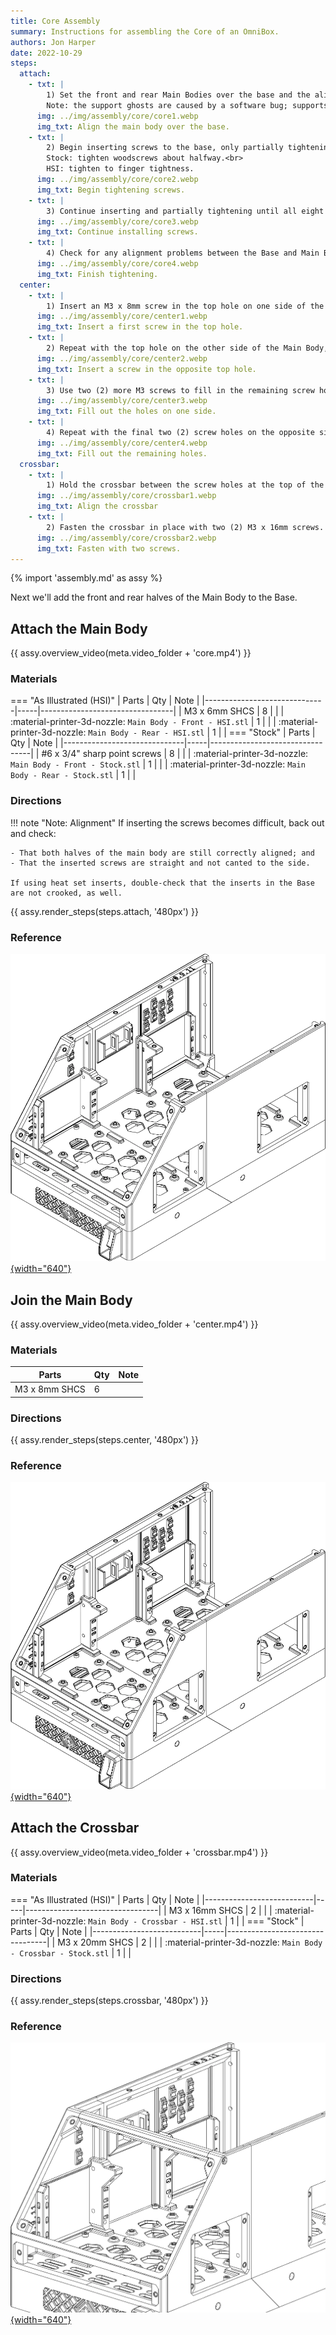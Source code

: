 ```yaml
---
title: Core Assembly
summary: Instructions for assembling the Core of an OmniBox.
authors: Jon Harper
date: 2022-10-29
steps:
  attach:
    - txt: |
        1) Set the front and rear Main Bodies over the base and the align the edges.<br>
        Note: the support ghosts are caused by a software bug; supports should be removed.
      img: ../img/assembly/core/core1.webp
      img_txt: Align the main body over the base.
    - txt: |
        2) Begin inserting screws to the base, only partially tightening.<br>
        Stock: tighten woodscrews about halfway.<br>
        HSI: tighten to finger tightness.
      img: ../img/assembly/core/core2.webp
      img_txt: Begin tightening screws.
    - txt: |
        3) Continue inserting and partially tightening until all eight (8) are inserted.
      img: ../img/assembly/core/core3.webp
      img_txt: Continue installing screws.
    - txt: | 
        4) Check for any alignment problems between the Base and Main Body. When satisfied, finish tightening the screws down completely.
      img: ../img/assembly/core/core4.webp
      img_txt: Finish tightening.
  center:
    - txt: |
        1) Insert an M3 x 8mm screw in the top hole on one side of the rear Main Body. Fasten it to the mating hole on the front Main Body.
      img: ../img/assembly/core/center1.webp
      img_txt: Insert a first screw in the top hole.
    - txt: |
        2) Repeat with the top hole on the other side of the Main Body, again fastening from back to front.
      img: ../img/assembly/core/center2.webp
      img_txt: Insert a screw in the opposite top hole.
    - txt: |
        3) Use two (2) more M3 screws to fill in the remaining screw holes on one side.
      img: ../img/assembly/core/center3.webp
      img_txt: Fill out the holes on one side.
    - txt: |
        4) Repeat with the final two (2) screw holes on the opposite side.
      img: ../img/assembly/core/center4.webp
      img_txt: Fill out the remaining holes.
  crossbar:
    - txt: |
        1) Hold the crossbar between the screw holes at the top of the front main body. Note that the lip should face forward.
      img: ../img/assembly/core/crossbar1.webp
      img_txt: Align the crossbar
    - txt: |
        2) Fasten the crossbar in place with two (2) M3 x 16mm screws. Tightness can be adjusted to help square the sides of the case body.
      img: ../img/assembly/core/crossbar2.webp
      img_txt: Fasten with two screws.
---
```


{% import 'assembly.md' as assy %}

Next we'll add the front and rear halves of the Main Body to the Base.

## Attach the Main Body

{{ assy.overview_video(meta.video_folder + 'core.mp4') }}

### Materials

=== "As Illustrated (HSI)"
    | Parts                        | Qty | Note                            |
    |------------------------------|-----|---------------------------------|
    | M3 x 6mm SHCS                | 8   |                                 |
    | :material-printer-3d-nozzle: `Main Body - Front - HSI.stl` | 1 |     |
    | :material-printer-3d-nozzle: `Main Body - Rear - HSI.stl`  | 1 |     |
=== "Stock"
    | Parts                        | Qty | Note                            |
    |------------------------------|-----|---------------------------------|
    | #6 x 3/4" sharp point screws | 8   |                                 |
    | :material-printer-3d-nozzle: `Main Body - Front - Stock.stl` | 1 |   |
    | :material-printer-3d-nozzle: `Main Body - Rear - Stock.stl`  | 1 |   |
### Directions

!!! note "Note: Alignment"
    If inserting the screws becomes difficult, back out and check:

    - That both halves of the main body are still correctly aligned; and
    - That the inserted screws are straight and not canted to the side.

    If using heat set inserts, double-check that the inserts in the Base are not crooked, as well.

{{ assy.render_steps(steps.attach, '480px') }}

### Reference

[![illustration][core_final]{width="640"}][core_final]

## Join the Main Body

{{ assy.overview_video(meta.video_folder + 'center.mp4') }}

### Materials

| Parts                     | Qty | Note                            |
|---------------------------|-----|---------------------------------|
| M3 x 8mm SHCS   | 6   | |

### Directions

{{ assy.render_steps(steps.center, '480px') }}

### Reference

[![illustration][center_final]{width="640"}][center_final]

## Attach the Crossbar

{{ assy.overview_video(meta.video_folder + 'crossbar.mp4') }}

### Materials 

=== "As Illustrated (HSI)"
    | Parts                     | Qty | Note                            |
    |---------------------------|-----|---------------------------------|
    | M3 x 16mm SHCS  | 2   |                                 |
    | :material-printer-3d-nozzle: `Main Body - Crossbar - HSI.stl` | 1 | |
=== "Stock"
    | Parts                     | Qty | Note                            |
    |---------------------------|-----|---------------------------------|
    | M3 x 20mm SHCS  | 2   |                                 |
    | :material-printer-3d-nozzle: `Main Body - Crossbar - Stock.stl` | 1 | |

### Directions

{{ assy.render_steps(steps.crossbar, '480px') }}

### Reference

[![illustration][crossbar_final]{width="640"}][crossbar_final]

[base]:         base.md "Base Assembly"
[trays]:        trays.md "Tray Assembly"
[panels]:       panels.md "Panel Assembly"
[checklist]:    ../printing.md#print-checklist "Print Checklist"
[crossbar_final]: ../img/assembly/core/crossbar_final.webp
[center_final]: ../img/assembly/core/center_final.webp
[core_final]: ../img/assembly/core/core_final.webp